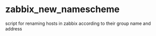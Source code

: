 # zabbix_new_namescheme
script for renaming hosts in zabbix according to their group name and address
